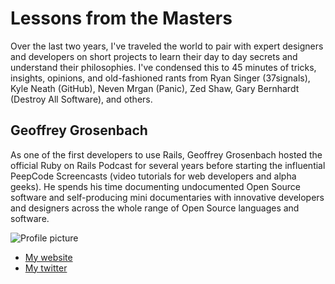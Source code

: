 # Lessons from the Masters

Over the last two years, I've traveled the world to pair with expert designers and developers on short projects to learn their day to day secrets and understand their philosophies. I've condensed this to 45 minutes of tricks, insights, opinions, and old-fashioned rants from Ryan Singer (37signals), Kyle Neath (GitHub), Neven Mrgan (Panic), Zed Shaw, Gary Bernhardt (Destroy All Software), and others.

## Geoffrey Grosenbach

As one of the first developers to use Rails, Geoffrey Grosenbach hosted the official Ruby on Rails Podcast for several years before starting the influential PeepCode Screencasts (video tutorials for web developers and alpha geeks). He spends his time documenting undocumented Open Source software and self-producing mini documentaries with innovative developers and designers across the whole range of Open Source languages and software.

![Profile picture](https://raw.github.com/rubyaustralia/rubyconfau-2013-cfp/master/geoffrey_grosenbach-lessons_from_the_masters/profile_picture.jpg)

- [My website](https://peepcode.com)
- [My twitter](https://twitter.com/topfunky)
